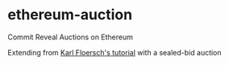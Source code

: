 # ethereum-auction
Commit Reveal Auctions on Ethereum

Extending from [Karl Floersch's tutorial](https://karl.tech/learning-solidity-part-2-voting/) with a sealed-bid auction
